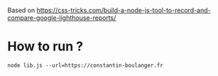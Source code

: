 Based on https://css-tricks.com/build-a-node-js-tool-to-record-and-compare-google-lighthouse-reports/

# How to run ? 

`node lib.js --url=https://constantin-boulanger.fr`